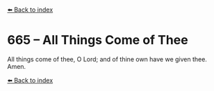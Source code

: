 [⬅️ Back to index](../README.md)

# 665 – All Things Come of Thee

All things come of thee, O Lord;
and of thine own have we given thee.
Amen.

[⬅️ Back to index](../README.md)
